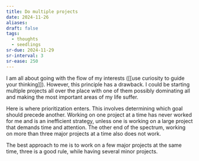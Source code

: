 ```yaml
---
title: Do multiple projects
date: 2024-11-26
aliases: 
draft: false
tags:
  - thoughts
  - seedlings
sr-due: 2024-11-29
sr-interval: 3
sr-ease: 250
---
```

I am all about going with the flow of my interests ([[use curiosity to guide your thinking]]). However, this principle has a drawback. I could be starting multiple projects all over the place with one of them possibly dominating all and making the most important areas of my life suffer.

Here is where prioritization enters. This involves determining which goal should precede another. Working on one project at a time has never worked for me and is an inefficient strategy, unless one is working on a large project that demands time and attention. The other end of the spectrum, working on more than three major projects at a time also does not work.

The best approach to me is to work on a few major projects at the same time, three is a good rule, while having several minor projects.